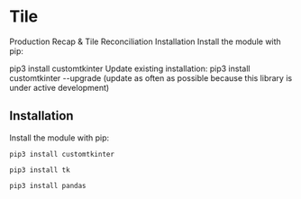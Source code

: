 # Tile
Production Recap &amp; Tile Reconciliation
Installation
Install the module with pip:

pip3 install customtkinter
Update existing installation: pip3 install customtkinter --upgrade
(update as often as possible because this library is under active development)

## Installation
Install the module with pip:
```
pip3 install customtkinter
```
```
pip3 install tk
```
```
pip3 install pandas
```
